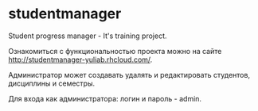 # studentmanager
Student progress manager - It's training project.

Ознакомиться с функциональностью проекта можно на сайте http://studentmanager-yuliab.rhcloud.com/.

Администратор может создавать удалять и редактировать студентов, дисциплины и семестры.

Для входа как администратора: логин и пароль - admin.
